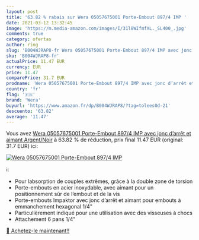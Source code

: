```yaml
---
layout: post
title: '63.82 % rabais sur Wera 05057675001 Porte-Embout 897/4 IMP '
date: 2021-03-12 13:32:45
image: 'https://m.media-amazon.com/images/I/31l8WIfmfXL._SL400_.jpg'
comments: true
category: ofertas
author: ring
slug: 'B004WJRAP8-fr Wera 05057675001 Porte-Embout 897/4 IMP avec jonc d’arrêt...'
sku: 'B004WJRAP8-fr'
actualPrice: 11.47 EUR
currency: EUR
price: 11.47
comparePrice: 31.7 EUR
prodname: 'Wera 05057675001 Porte-Embout 897/4 IMP avec jonc d’arrêt et aimant  Argent/Noir'
country: 'fr'
flag: '🇫🇷'
brand: 'Wera'
buyurl: 'https://www.amazon.fr/dp/B004WJRAP8/?tag=tolees0d-21'
descuento: '63.82'
average: '11.47'
---
```


Vous avez [Wera 05057675001 Porte-Embout 897/4 IMP avec jonc d’arrêt et aimant  Argent/Noir](https://www.amazon.fr/dp/B004WJRAP8/?tag=tolees0d-21)  à  63.82 % de réduction, prix final  11.47 EUR (original: 31.7 EUR) ici:

[![Wera 05057675001 Porte-Embout 897/4 IMP ](https://m.media-amazon.com/images/I/31l8WIfmfXL._SL400_.jpg)](https://www.amazon.fr/dp/B004WJRAP8/?tag=tolees0d-21)

ℹ️:

- Pour labsorption de couples extrêmes, grâce à la double zone de torsion
- Porte-embouts en acier inoxydable, avec aimant pour un positionnement sûr de l’embout et de la vis
- Porte-embouts Impaktor avec jonc d’arrêt et aimant pour embouts à emmanchement hexagonal 1/4"
- Particulièrement indiqué pour une utilisation avec des visseuses à chocs
- Attachement 6 pans 1/4"

[🛒 Achetez-le maintenant!!](https://www.amazon.fr/dp/B004WJRAP8/?tag=tolees0d-21)

